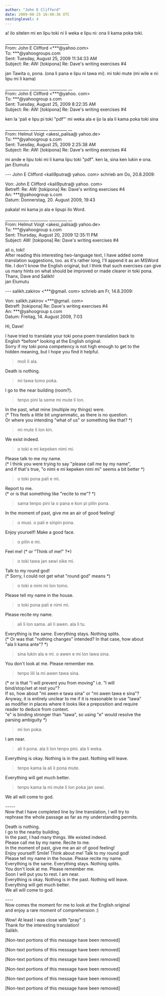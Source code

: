 ```yaml
---
author: "John E Clifford"
date: 2009-08-25 16:40:36 UTC
nestinglevel: 4
---
```

a! ilo sitelen mi en lipu toki ni li weka e lipu ni: ona li kama poka toki.  
  
  
  
  
\_\_\_\_\_\_\_\_\_\_\_\_\_\_\_\_\_\_\_\_\_\_\_\_\_\_\_\_\_\_\_\_  
From: John E Clifford <\*\*\*@yahoo.com>  
To: \*\*\*@yahoogroups.com  
Sent: Tuesday, August 25, 2009 11:34:33 AM  
Subject: Re: AW: \[tokipona\] Re: Dave's writing exercises #4  
  
  
jan Tawita o, pona. (ona li pana e lipu ni tawa mi). mi toki mute (mi wile e ni: lipu mi li kama)  
  
\_\_\_\_\_\_\_\_\_\_\_\_ \_\_\_\_\_\_\_\_\_ \_\_\_\_\_\_\_\_\_ \_\_  
From: John E Clifford <\*\*\*@yahoo. com>  
To: \*\*\*@yahoogroup s.com  
Sent: Tuesday, August 25, 2009 8:22:35 AM  
Subject: Re: AW: \[tokipona\] Re: Dave's writing exercises #4  
  
ken la 'pali e lipu pi toki "pdf"' mi weka ala e ijo la ala li kama poka toki sina  
  
\_\_\_\_\_\_\_\_\_\_\_\_ \_\_\_\_\_\_\_\_\_ \_\_\_\_\_\_\_\_\_ \_\_  
From: Helmut Voigt <akesi\_palisa@ yahoo.de>  
To: \*\*\*@yahoogroup s.com  
Sent: Tuesday, August 25, 2009 2:25:38 AM  
Subject: Re: AW: \[tokipona\] Re: Dave's writing exercises #4  
  
mi ande e lipu toki mi li kama lipu toki "pdf". ken la, sina ken lukin e ona.  
jan Elumutu  
  
\--- John E Clifford <kali9putra@ yahoo. com> schrieb am Do, 20.8.2009:  
  
Von: John E Clifford <kali9putra@ yahoo. com>  
Betreff: Re: AW: \[tokipona\] Re: Dave's writing exercises #4  
An: \*\*\*@yahoogroup s.com  
Datum: Donnerstag, 20. August 2009, 19:43  
  
pakala! mi kama jo ala e lipupi ilo Word.  
  
\_\_\_\_\_\_\_\_\_\_\_\_ \_\_\_\_\_\_\_\_\_ \_\_\_\_\_\_\_\_\_ \_\_  
From: Helmut Voigt <akesi\_palisa@ yahoo.de>  
To: \*\*\*@yahoogroup s.com  
Sent: Thursday, August 20, 2009 12:35:11 PM  
Subject: AW: \[tokipona\] Re: Dave's writing exercises #4  
  
ali o, toki!  
After reading this interesting two-language text, I have added some translation suggestions, too. as it's rather long, I'll append it as an MSWord file. I don't know the English original, but I think that such exercises can give us many hints on what should be improved or made clearer in toki pona.  
Thanx, Dave and Salikh!  
jan Elumutu  
  
\--- salikh.zakirov <\*\*\*@gmail. com> schrieb am Fr, 14.8.2009:  
  
Von: salikh.zakirov <\*\*\*@gmail. com>  
Betreff: \[tokipona\] Re: Dave's writing exercises #4  
An: \*\*\*@yahoogroup s.com  
Datum: Freitag, 14. August 2009, 7:03  
  
Hi, Dave!  
  
I have tried to translate your toki pona poem translation back to  
English \*before\* looking at the English original.  
Sorry if my toki pona competency is not high enough to get to the  
hidden meaning, but I hope you find it helpful.  

> moli li ala.  
> 

Death is nothing.  

> mi tawa tomo poka.  
> 

I go to the near building (room?).  

> tenpo pini la seme mi mute li lon.  
> 

In the past, what mine (multiple my things) were.  
(\* This feels a little bit ungrammatic, as there is no question.  
Or where you intending "what of us" or something like that? \*)  

> mi mute li lon kin.  
> 

We exist indeed.  

> o toki e mi kepeken nimi mi.  
> 

Please talk to me my name.  
(\* I think you were trying to say "please call me by my name",  
and if that's true, "o nimi e mi kepeken nimi mi" seems a bit better \*)  

> o toki pona pali e mi.  
> 

Report to me.  
(\* or is that something like "recite to me"? \*)  

> sama tenpo pini la o pana e kon pi pilin pona.  
> 

In the moment of past, give me an air of good feeling!  

> o musi. o pali e sinpin pona.  
> 

Enjoy yourself! Make a good face.  

> o pilin e mi.  
> 

Feel me! (\* or "Think of me!" ?\*)  

> o toki tawa jan sewi sike mi.  
> 

Talk to my round god!  
(\* Sorry, I could not get what "round god" means \*)  

> o toki e nimi mi lon tomo.  
> 

Please tell my name in the house.  

> o toki pona pali e nimi mi.  
> 

Please recite my name.  

> ali li lon sama. ali li awen. ala li tu.  
> 

Everything is the same. Everything stays. Nothing splits.  
(\* Or was that "nothing changes" intended? In that case, how about  
"ala li kama ante"? \*)  

> sina lukin ala e mi. o awen e mi lon lawa sina.  
> 

You don't look at me. Please remember me.  

> tenpo lili la mi awen tawa sina.  
> 

(\* or is that "I will prevent you from moving" i.e. "I will  
bind/stop/set at rest you"?  
If so, how about "mi awen e tawa sina" or "mi awen tawa e sina"?  
Anyway, it is entirely unclear to me if it is reasonable to use "tawa"  
as modifier in places where it looks like a preposition and require  
reader to deduce from context.  
"e" is binding stronger than "tawa", so using "e" would resolve the  
parsing ambiguity \*)  

> mi lon poka.  
> 

I am near.  

> ali li pona. ala li lon tenpo pini. ala li weka.  
> 

Everything is okay. Nothing is in the past. Nothing will leave.  

> tenpo kama la ali li pona mute.  
> 

Everything will get much better.  

> tenpo kama la mi mute li lon poka jan sewi.  
> 

We all will come to god.  
  
\-----  
Now that I have completed line by line translation, I will try to  
rephrase the whole passage as far as my understanding permits.  
  
Death is nothing.  
I go to the nearby building.  
In the past, I had many things. We existed indeed.  
Please call me by my name. Recite to me.  
In the moment of past, give me an air of good feeling!  
Enjoy yourself! Smile! Think about me! Talk to my round god!  
Please tell my name in the house. Please recite my name.  
Everything is the same. Everything stays. Nothing splits.  
You don't look at me. Please remember me.  
Soon I will put you to rest. I am near.  
Everything is okay. Nothing is in the past. Nothing will leave.  
Everything will get much better.  
We all will come to god.  
  
\----  
Now comes the moment for me to look at the English original  
and enjoy a rare moment of comprehension :)  
  
Wow! At least I was close with "pray" :)  
Thank for the interesting translation!  
Salikh.  
  
\[Non-text portions of this message have been removed\]  
  
\[Non-text portions of this message have been removed\]  
  
\[Non-text portions of this message have been removed\]  
  
\[Non-text portions of this message have been removed\]  
  
\[Non-text portions of this message have been removed\]  
  
  
  
  
  
  
  
\[Non-text portions of this message have been removed\]